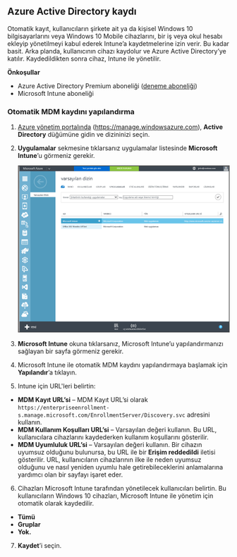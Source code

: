 ## Azure Active Directory kaydı

Otomatik kayıt, kullanıcıların şirkete ait ya da kişisel Windows 10 bilgisayarlarını veya Windows 10 Mobile cihazlarını, bir iş veya okul hesabı ekleyip yönetilmeyi kabul ederek Intune’a kaydetmelerine izin verir. Bu kadar basit. Arka planda, kullanıcının cihazı kaydolur ve Azure Active Directory’ye katılır. Kaydedildikten sonra cihaz, Intune ile yönetilir.

**Önkoşullar**
- Azure Active Directory Premium aboneliği ([deneme aboneliği](http://go.microsoft.com/fwlink/?LinkID=816845))
- Microsoft Intune aboneliği


### Otomatik MDM kaydını yapılandırma

1. [Azure yönetim portalında](https://manage.windowsazure.com) (https://manage.windowsazure.com), **Active Directory** düğümüne gidin ve dizininizi seçin.

2. **Uygulamalar** sekmesine tıklarsanız uygulamalar listesinde **Microsoft Intune**’u görmeniz gerekir.

    ![Microsoft Intune ile Azure AD uygulamaları](../media/aad-intune-app.png)

3. **Microsoft Intune** okuna tıklarsanız, Microsoft Intune’u yapılandırmanızı sağlayan bir sayfa görmeniz gerekir.

4. Microsoft Intune ile otomatik MDM kaydını yapılandırmaya başlamak için **Yapılandır**’a tıklayın.

5. Intune için URL'leri belirtin:

  - **MDM Kayıt URL’si** – MDM Kayıt URL’si olarak `https://enterpriseenrollment-s.manage.microsoft.com/EnrollmentServer/Discovery.svc` adresini kullanın.
  - **MDM Kullanım Koşulları URL’si** – Varsayılan değeri kullanın. Bu URL, kullanıcılara cihazlarını kaydederken kullanım koşullarını gösterilir.
  - **MDM Uyumluluk URL’si** – Varsayılan değeri kullanın. Bir cihazın uyumsuz olduğunu bulunursa, bu URL ile bir **Erişim reddedildi** iletisi gösterilir. URL, kullanıcıların cihazlarının ilke ile neden uyumsuz olduğunu ve nasıl yeniden uyumlu hale getirebileceklerini anlamalarına yardımcı olan bir sayfayı işaret eder.

6.  Cihazları Microsoft Intune tarafından yönetilecek kullanıcıları belirtin. Bu kullanıcıların Windows 10 cihazları, Microsoft Intune ile yönetim için otomatik olarak kaydedilir.

  - **Tümü**
  - **Gruplar**
  - **Yok.**

7. **Kaydet**’i seçin.


<!--HONumber=Aug16_HO5-->


